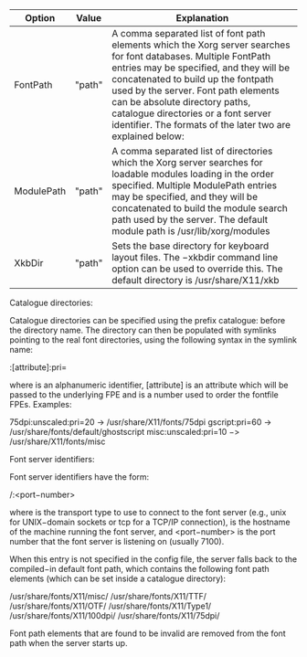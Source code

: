 <div class="tables-start"></div>

Option  | Value | Explanation
--|--|--
FontPath | "path"  | A comma separated list of font path elements which the Xorg server searches for font databases. Multiple FontPath entries may be specified, and they will be concatenated to build up the fontpath used by the server. Font path elements can be absolute directory paths, catalogue directories or a font server identifier. The formats of the later two are explained below:
ModulePath | "path" | A comma separated list of directories which the Xorg server searches for loadable modules loading in the order specified. Multiple ModulePath entries may be specified, and they will be concatenated to build the module search path used by the server. The default module path is /usr/lib/xorg/modules
XkbDir | "path" | Sets the base directory for keyboard layout files. The −xkbdir command line option can be used to override this. The default directory is /usr/share/X11/xkb


Catalogue directories:

Catalogue directories can be specified using the prefix catalogue: before the directory name. The directory can then be populated with symlinks pointing to the real font directories, using the following syntax in the symlink name:

<identifier>:[attribute]:pri=<priority>

where <identifier> is an alphanumeric identifier, [attribute] is an attribute which will be passed to the underlying FPE and <priority> is a number used to order the fontfile FPEs. Examples:

75dpi:unscaled:pri=20 -> /usr/share/X11/fonts/75dpi
gscript:pri=60 -> /usr/share/fonts/default/ghostscript
misc:unscaled:pri=10 −> /usr/share/X11/fonts/misc

Font server identifiers:

Font server identifiers have the form:

<trans>/<hostname>:<port−number>

where <trans> is the transport type to use to connect to the font server (e.g., unix for UNIX−domain sockets or tcp for a TCP/IP connection), <hostname> is the hostname of the machine running the font server, and <port−number> is the port number that the font server is listening on (usually 7100).

When this entry is not specified in the config file, the server falls back to the compiled−in default font path, which contains the following font path elements (which can be set inside a catalogue directory):

/usr/share/fonts/X11/misc/
/usr/share/fonts/X11/TTF/
/usr/share/fonts/X11/OTF/
/usr/share/fonts/X11/Type1/
/usr/share/fonts/X11/100dpi/
/usr/share/fonts/X11/75dpi/

Font path elements that are found to be invalid are removed from the font path when the server starts up.
<div class="tables-end"></div>
